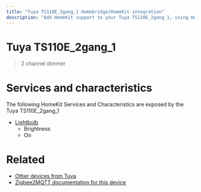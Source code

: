 ```yaml
---
title: "Tuya TS110E_2gang_1 Homebridge/HomeKit integration"
description: "Add HomeKit support to your Tuya TS110E_2gang_1, using Homebridge, Zigbee2MQTT and homebridge-z2m."
---
```

<!---
This file has been GENERATED using src/docgen/docgen.ts
DO NOT EDIT THIS FILE MANUALLY!
-->
# Tuya TS110E_2gang_1
> 2 channel dimmer


# Services and characteristics
The following HomeKit Services and Characteristics are exposed by
the Tuya TS110E_2gang_1

* [Lightbulb](../../light.md)
  * Brightness
  * On


# Related
* [Other devices from Tuya](../index.md#tuya)
* [Zigbee2MQTT documentation for this device](https://www.zigbee2mqtt.io/devices/TS110E_2gang_1.html)